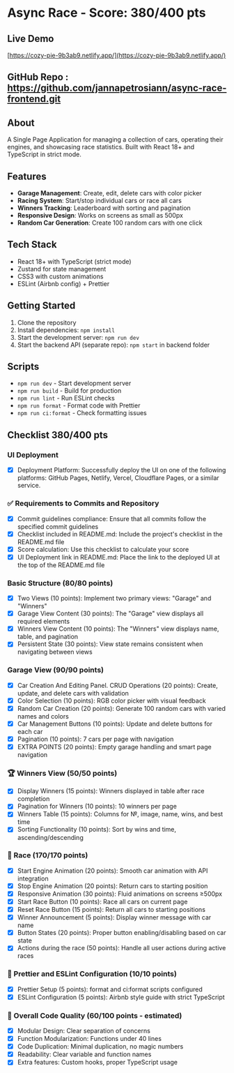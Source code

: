 # Async Race - Score: 380/400 pts

##  Live Demo
[https://cozy-pie-9b3ab9.netlify.app/](https://cozy-pie-9b3ab9.netlify.app/)

## GitHub Repo : https://github.com/jannapetrosiann/async-race-frontend.git

## About
A Single Page Application for managing a collection of cars, operating their engines, and showcasing race statistics. Built with React 18+ and TypeScript in strict mode.

## Features
- **Garage Management**: Create, edit, delete cars with color picker
- **Racing System**: Start/stop individual cars or race all cars
- **Winners Tracking**: Leaderboard with sorting and pagination  
- **Responsive Design**: Works on screens as small as 500px
- **Random Car Generation**: Create 100 random cars with one click

## Tech Stack
- React 18+ with TypeScript (strict mode)
- Zustand for state management
- CSS3 with custom animations
- ESLint (Airbnb config) + Prettier

## Getting Started
1. Clone the repository
2. Install dependencies: `npm install`
3. Start the development server: `npm run dev`
4. Start the backend API (separate repo): `npm start` in backend folder

## Scripts
- `npm run dev` - Start development server
- `npm run build` - Build for production
- `npm run lint` - Run ESLint checks
- `npm run format` - Format code with Prettier
- `npm run ci:format` - Check formatting issues

## Checklist 380/400 pts

### UI Deployment
- [x] Deployment Platform: Successfully deploy the UI on one of the following platforms: GitHub Pages, Netlify, Vercel, Cloudflare Pages, or a similar service.

### ✅ Requirements to Commits and Repository
- [x] Commit guidelines compliance: Ensure that all commits follow the specified commit guidelines
- [x] Checklist included in README.md: Include the project's checklist in the README.md file
- [x] Score calculation: Use this checklist to calculate your score
- [x] UI Deployment link in README.md: Place the link to the deployed UI at the top of the README.md file

### Basic Structure (80/80 points)
- [x] Two Views (10 points): Implement two primary views: "Garage" and "Winners"
- [x] Garage View Content (30 points): The "Garage" view displays all required elements
- [x] Winners View Content (10 points): The "Winners" view displays name, table, and pagination
- [x] Persistent State (30 points): View state remains consistent when navigating between views

### Garage View (90/90 points)
- [x] Car Creation And Editing Panel. CRUD Operations (20 points): Create, update, and delete cars with validation
- [x] Color Selection (10 points): RGB color picker with visual feedback
- [x] Random Car Creation (20 points): Generate 100 random cars with varied names and colors
- [x] Car Management Buttons (10 points): Update and delete buttons for each car
- [x] Pagination (10 points): 7 cars per page with navigation
- [x] EXTRA POINTS (20 points): Empty garage handling and smart page navigation

### 🏆 Winners View (50/50 points)
- [x] Display Winners (15 points): Winners displayed in table after race completion
- [x] Pagination for Winners (10 points): 10 winners per page
- [x] Winners Table (15 points): Columns for №, image, name, wins, and best time
- [x] Sorting Functionality (10 points): Sort by wins and time, ascending/descending

### 🚗 Race (170/170 points)
- [x] Start Engine Animation (20 points): Smooth car animation with API integration
- [x] Stop Engine Animation (20 points): Return cars to starting position
- [x] Responsive Animation (30 points): Fluid animations on screens ≥500px
- [x] Start Race Button (10 points): Race all cars on current page
- [x] Reset Race Button (15 points): Return all cars to starting positions
- [x] Winner Announcement (5 points): Display winner message with car name
- [x] Button States (20 points): Proper button enabling/disabling based on car state
- [x] Actions during the race (50 points): Handle all user actions during active races

### 🎨 Prettier and ESLint Configuration (10/10 points)
- [x] Prettier Setup (5 points): format and ci:format scripts configured
- [x] ESLint Configuration (5 points): Airbnb style guide with strict TypeScript

### 🌟 Overall Code Quality (60/100 points - estimated)
- [x] Modular Design: Clear separation of concerns
- [x] Function Modularization: Functions under 40 lines
- [x] Code Duplication: Minimal duplication, no magic numbers
- [x] Readability: Clear variable and function names
- [x] Extra features: Custom hooks, proper TypeScript usage
